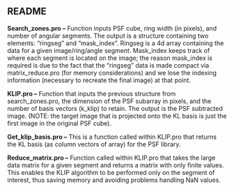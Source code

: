 ## README

**Search_zones.pro –** Function inputs PSF cube, ring width (in pixels), and number of angular segments. The output is a structure containing two elements: “ringseg” and “mask_index”. Ringseg is a 4d array containing the data for a given image/ring/angle segment. Mask_index keeps track of where each segment is located on the image; the reason mask_index is required is due to the fact that the “ringseg” data is made compact via matrix_reduce.pro (for memory considerations) and we lose the indexing information (necessary to recreate the final image) at that point.

**KLIP.pro –** Function that inputs the previous structure from search_zones.pro, the dimension of the PSF subarray in pixels, and the number of basis vectors (k_klip) to retain. The output is the PSF subtracted image. (NOTE: the target image that is projected onto the KL basis is just the first image in the original PSF cube).

**Get_klip_basis.pro –** This is a function called within KLIP.pro that returns the KL basis (as column vectors of array) for the PSF library.

**Reduce_matrix.pro –** Function called within KLIP.pro that takes the large data matrix for a given segment and returns a matrix with only finite values. This enables the KLIP algorithm to be performed only on the segment of interest, thus saving memory and avoiding problems handling NaN values.